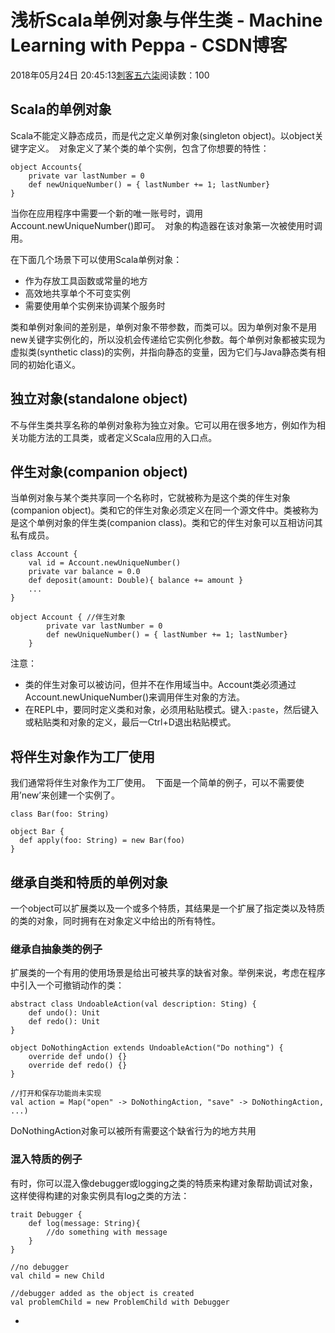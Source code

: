 # 浅析Scala单例对象与伴生类 - Machine Learning with Peppa - CSDN博客





2018年05月24日 20:45:13[刺客五六柒](https://me.csdn.net/qq_39521554)阅读数：100








## Scala的单例对象

Scala不能定义静态成员，而是代之定义单例对象(singleton object)。以object关键字定义。 
对象定义了某个类的单个实例，包含了你想要的特性：

```
object Accounts{
    private var lastNumber = 0
    def newUniqueNumber() = { lastNumber += 1; lastNumber}
}
```

当你在应用程序中需要一个新的唯一账号时，调用Account.newUniqueNumber()即可。 
对象的构造器在该对象第一次被使用时调用。

在下面几个场景下可以使用Scala单例对象： 
- 作为存放工具函数或常量的地方 
- 高效地共享单个不可变实例 
- 需要使用单个实例来协调某个服务时

类和单例对象间的差别是，单例对象不带参数，而类可以。因为单例对象不是用new关键字实例化的，所以没机会传递给它实例化参数。每个单例对象都被实现为虚拟类(synthetic class)的实例，并指向静态的变量，因为它们与Java静态类有相同的初始化语义。

## 独立对象(standalone object)

不与伴生类共享名称的单例对象称为独立对象。它可以用在很多地方，例如作为相关功能方法的工具类，或者定义Scala应用的入口点。

## 伴生对象(companion object)

当单例对象与某个类共享同一个名称时，它就被称为是这个类的伴生对象(companion object)。类和它的伴生对象必须定义在同一个源文件中。类被称为是这个单例对象的伴生类(companion class)。类和它的伴生对象可以互相访问其私有成员。

```
class Account {
    val id = Account.newUniqueNumber()
    private var balance = 0.0
    def deposit(amount: Double){ balance += amount }
    ...
}

object Account { //伴生对象
        private var lastNumber = 0
        def newUniqueNumber() = { lastNumber += 1; lastNumber}
    }
```

注意： 
- 类的伴生对象可以被访问，但并不在作用域当中。Account类必须通过Account.newUniqueNumber()来调用伴生对象的方法。 
- 在REPL中，要同时定义类和对象，必须用粘贴模式。键入`:paste`，然后键入或粘贴类和对象的定义，最后一Ctrl+D退出粘贴模式。

## 将伴生对象作为工厂使用

我们通常将伴生对象作为工厂使用。 
下面是一个简单的例子，可以不需要使用’new’来创建一个实例了。

```
class Bar(foo: String)

object Bar {
  def apply(foo: String) = new Bar(foo)
}
```

## 继承自类和特质的单例对象

一个object可以扩展类以及一个或多个特质，其结果是一个扩展了指定类以及特质的类的对象，同时拥有在对象定义中给出的所有特性。

### 继承自抽象类的例子

扩展类的一个有用的使用场景是给出可被共享的缺省对象。举例来说，考虑在程序中引入一个可撤销动作的类：

```
abstract class UndoableAction(val description: Sting) {
    def undo(): Unit
    def redo(): Unit
}

object DoNothingAction extends UndoableAction("Do nothing") {
    override def undo() {}
    override def redo() {}
}

//打开和保存功能尚未实现
val action = Map("open" -> DoNothingAction, "save" -> DoNothingAction, ...)
```

DoNothingAction对象可以被所有需要这个缺省行为的地方共用

### 混入特质的例子

有时，你可以混入像debugger或logging之类的特质来构建对象帮助调试对象，这样使得构建的对象实例具有log之类的方法：

```
trait Debugger {
    def log(message: String){
        //do something with message
    }
}

//no debugger
val child = new Child

//debugger added as the object is created
val problemChild = new ProblemChild with Debugger
```
- 



